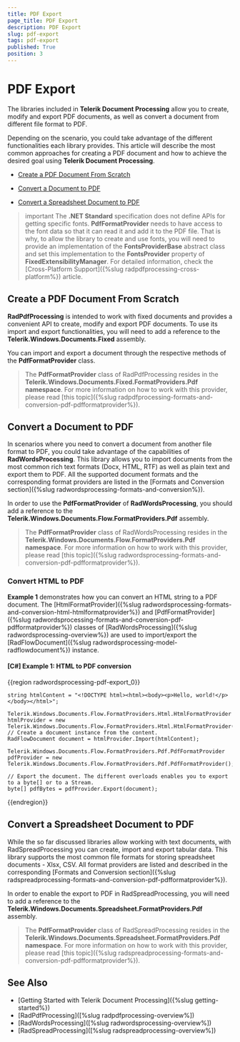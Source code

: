```yaml
---
title: PDF Export
page_title: PDF Export
description: PDF Export
slug: pdf-export
tags: pdf-export
published: True
position: 3
---
```


# PDF Export

The libraries included in **Telerik Document Processing** allow you to create, modify and export PDF documents, as well as convert a document from different file format to PDF.

Depending on the scenario, you could take advantage of the different functionalities each library provides. This article will describe the most common approaches for creating a PDF document and how to achieve the desired goal using **Telerik Document Processing**.

* [Create a PDF Document From Scratch](#create-a-pdf-document-from-scratch)

* [Convert a Document to PDF](#convert-a-document-to-pdf)

* [Convert a Spreadsheet Document to PDF](#convert-a-spreadsheet-document-to-pdf)

>important The **.NET Standard** specification does not define APIs for getting specific fonts. **PdfFormatProvider** needs to have access to the font data so that it can read it and add it to the PDF file. That is why, to allow the library to create and use fonts, you will need to provide an implementation of the **FontsProviderBase** abstract class and set this implementation to the **FontsProvider** property of **FixedExtensibilityManager**. For detailed information, check the [Cross-Platform Support]({%slug radpdfprocessing-cross-platform%}) article.


## Create a PDF Document From Scratch

**RadPdfProcessing** is intended to work with fixed documents and provides a convenient API to create, modify and export PDF documents. To use its import and export functionalities, you will need to add a reference to the **Telerik.Windows.Documents.Fixed** assembly. 

You can import and export a document through the respective methods of the **PdfFormatProvider** class.

>The **PdfFormatProvider** class of RadPdfProcessing resides in the **Telerik.Windows.Documents.Fixed.FormatProviders.Pdf namespace**. For more information on how to work with this provider, please read [this topic]({%slug radpdfprocessing-formats-and-conversion-pdf-pdfformatprovider%}).

## Convert a Document to PDF

In scenarios where you need to convert a document from another file format to PDF, you could take advantage of the capabilities of **RadWordsProcessing**. This library allows you to import documents from the most common rich text formats (Docx, HTML, RTF) as well as plain text and export them to PDF. All the supported document formats and the corresponding format providers are listed in the [Formats and Conversion section]({%slug radwordsprocessing-formats-and-conversion%}). 

In order to use the **PdfFormatProvider** of **RadWordsProcessing**, you should add a reference to  the **Telerik.Windows.Documents.Flow.FormatProviders.Pdf** assembly.

>The **PdfFormatProvider** class of RadWordsProcessing resides in the **Telerik.Windows.Documents.Flow.FormatProviders.Pdf namespace**. For more information on how to work with this provider, please read [this topic]({%slug radwordsprocessing-formats-and-conversion-pdf-pdfformatprovider%}).


### Convert HTML to PDF

**Example 1** demonstrates how you can convert an HTML string to a PDF document. The [HtmlFormatProvider]({%slug radwordsprocessing-formats-and-conversion-html-htmlformatprovider%}) and [PdfFormatProvider]({%slug radwordsprocessing-formats-and-conversion-pdf-pdfformatprovider%}) classes of [RadWordsProcessing]({%slug radwordsprocessing-overview%}) are used to import/export the [RadFlowDocument]({%slug radwordsprocessing-model-radflowdocument%}) instance. 

#### [C#] Example 1: HTML to PDF conversion

{{region radwordsprocessing-pdf-export_0}}

	string htmlContent = "<!DOCTYPE html><html><body><p>Hello, world!</p></body></html>";
	
    Telerik.Windows.Documents.Flow.FormatProviders.Html.HtmlFormatProvider htmlProvider = new Telerik.Windows.Documents.Flow.FormatProviders.Html.HtmlFormatProvider();
	// Create a document instance from the content.
    RadFlowDocument document = htmlProvider.Import(htmlContent);

    Telerik.Windows.Documents.Flow.FormatProviders.Pdf.PdfFormatProvider pdfProvider = new Telerik.Windows.Documents.Flow.FormatProviders.Pdf.PdfFormatProvider();

	// Export the document. The different overloads enables you to export to a byte[] or to a Stream.
    byte[] pdfBytes = pdfProvider.Export(document);
{{endregion}}

## Convert a Spreadsheet Document to PDF

While the so far discussed libraries allow working with text documents, with RadSpreadProcessing you can create, import and export tabular data. This library supports the most common file formats for storing spreadsheet documents - Xlsx, CSV. All format providers are listed and described in the corresponding [Formats and Conversion section]({%slug radspreadprocessing-formats-and-conversion-pdf-pdfformatprovider%}). 

In order to enable the export to PDF in RadSpreadProcessing, you will need to add a reference to the **Telerik.Windows.Documents.Spreadsheet.FormatProviders.Pdf** assembly.

>The **PdfFormatProvider** class of RadSpreadProcessing resides in the **Telerik.Windows.Documents.Spreadsheet.FormatProviders.Pdf namespace**. For more information on how to work with this provider, please read [this topic]({%slug radspreadprocessing-formats-and-conversion-pdf-pdfformatprovider%}).

## See Also

* [Getting Started with Telerik Document Processing]({%slug getting-started%})
* [RadPdfProcessing]([%slug radpdfprocessing-overview%])
* [RadWordsProcessing]([%slug radwordsprocessing-overview%])
* [RadSpreadProcessing]([%slug radspreadprocessing-overview%])
